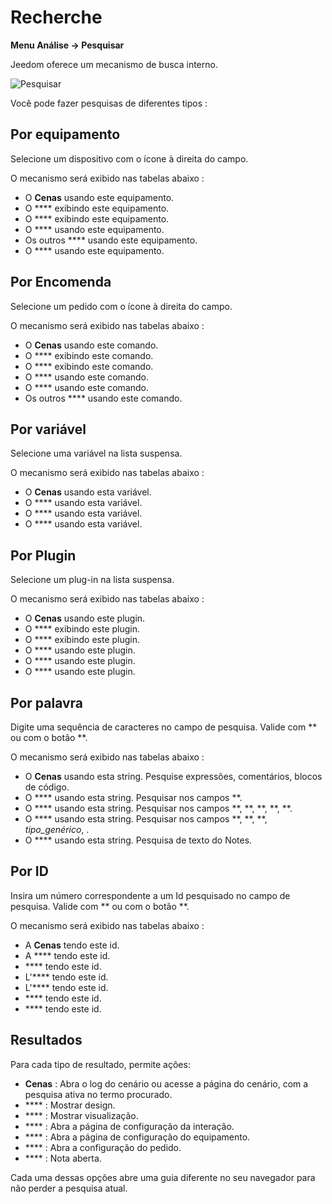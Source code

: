 # Recherche
**Menu Análise → Pesquisar**

Jeedom oferece um mecanismo de busca interno.

![Pesquisar](./images/search_intro.gif)

Você pode fazer pesquisas de diferentes tipos :

## Por equipamento

Selecione um dispositivo com o ícone à direita do campo.

O mecanismo será exibido nas tabelas abaixo :

- O **Cenas** usando este equipamento.
- O **** exibindo este equipamento.
- O **** exibindo este equipamento.
- O **** usando este equipamento.
- Os outros **** usando este equipamento.
- O **** usando este equipamento.

## Por Encomenda

Selecione um pedido com o ícone à direita do campo.

O mecanismo será exibido nas tabelas abaixo :

- O **Cenas** usando este comando.
- O **** exibindo este comando.
- O **** exibindo este comando.
- O **** usando este comando.
- O **** usando este comando.
- Os outros **** usando este comando.

## Por variável

Selecione uma variável na lista suspensa.

O mecanismo será exibido nas tabelas abaixo :

- O **Cenas** usando esta variável.
- O **** usando esta variável.
- O **** usando esta variável.
- O **** usando esta variável.

## Por Plugin

Selecione um plug-in na lista suspensa.

O mecanismo será exibido nas tabelas abaixo :

- O **Cenas** usando este plugin.
- O **** exibindo este plugin.
- O **** exibindo este plugin.
- O **** usando este plugin.
- O **** usando este plugin.
- O **** usando este plugin.

## Por palavra

Digite uma sequência de caracteres no campo de pesquisa. Valide com ** ou com o botão **.

O mecanismo será exibido nas tabelas abaixo :

- O **Cenas** usando esta string.
	Pesquise expressões, comentários, blocos de código.
- O **** usando esta string.
	Pesquisar nos campos **.
- O **** usando esta string.
	Pesquisar nos campos **, **, **, **, **.
- O **** usando esta string.
	Pesquisar nos campos **, **, **, *tipo_genérico*, .
- O **** usando esta string.
	Pesquisa de texto do Notes.

## Por ID

Insira um número correspondente a um Id pesquisado no campo de pesquisa. Valide com ** ou com o botão **.

O mecanismo será exibido nas tabelas abaixo :

- A **Cenas** tendo este id.
- A **** tendo este id.
-  **** tendo este id.
- L'**** tendo este id.
- L'**** tendo este id.
-  **** tendo este id.
-  **** tendo este id.

## Resultados

Para cada tipo de resultado, permite ações:
- **Cenas** : Abra o log do cenário ou acesse a página do cenário, com a pesquisa ativa no termo procurado.
- **** : Mostrar design.
- **** : Mostrar visualização.
- **** : Abra a página de configuração da interação.
- **** : Abra a página de configuração do equipamento.
- **** : Abra a configuração do pedido.
- **** : Nota aberta.

Cada uma dessas opções abre uma guia diferente no seu navegador para não perder a pesquisa atual.

